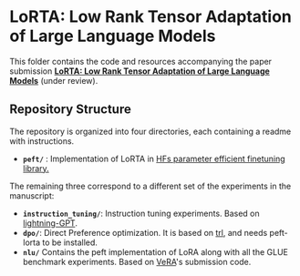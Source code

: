 # LoRTA: Low Rank Tensor Adaptation of Large Language Models

This folder contains the code and resources accompanying the paper submission **[LoRTA: Low Rank Tensor Adaptation of Large Language Models](https://arxiv.org/abs/2410.04060)** (under review).

## Repository Structure

The repository is organized into four directories, each containing a readme with instructions.

* **`peft/`** : Implementation of LoRTA in [HFs parameter efficient finetuning library.](https://github.com/huggingface/peft)

The remaining three correspond to a different set of the experiments in the manuscript:

* **`instruction_tuning/`**: Instruction tuning experiments. Based on [lightning-GPT](https://github.com/Lightning-AI/litgpt).
* **`dpo/`**: Direct Preference optimization. It is based on [trl](https://huggingface.co/docs/trl/en/index), and needs peft-lorta to be installed.
* **`nlu/`** Contains the peft implementation of LoRA along with all the GLUE benchmark experiments. Based on [VeRA](https://dkopi.github.io/vera/)'s submission code.
